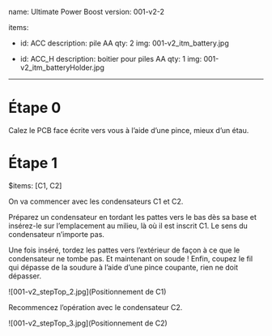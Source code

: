 name: Ultimate Power Boost
version: 001-v2-2

items:
  - id: ACC
    description: pile AA
    qty: 2
    img: 001-v2_itm_battery.jpg

  - id: ACC_H
    description: boitier pour piles AA
    qty: 1
    img: 001-v2_itm_batteryHolder.jpg
    

---

# Étape 0

Calez le PCB face écrite vers vous à l’aide d’une pince, mieux d’un
étau.

# Étape 1

$items: [C1, C2]

On va commencer avec les condensateurs C1 et C2.

Préparez un condensateur en tordant les pattes vers le bas dès sa base
et insérez-le sur l’emplacement au milieu, là où il est inscrit C1. Le
sens du condensateur n’importe pas.

Une fois inséré, tordez les pattes vers l’extérieur de façon à ce que le
condensateur ne tombe pas. Et maintenant on soude ! Enfin, coupez le fil
qui dépasse de la soudure à l’aide d’une pince coupante, rien ne doit
dépasser.

![001-v2_stepTop_2.jpg](Positionnement de C1)

Recommencez l’opération avec le condensateur C2.

![001-v2_stepTop_3.jpg](Positionnement de C2)

